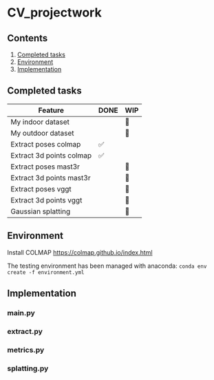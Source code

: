 # CV_projectwork

## Contents

1. [Completed tasks](#completed-tasks)
2. [Environment](#environment)
3. [Implementation](#implementation)

## Completed tasks

|  Feature   | DONE  | WIP |
|-----|---|---|
| My indoor dataset |  | 🔁 |
| My outdoor dataset |  | 🔁 |
| Extract poses colmap | ✅ |  |
| Extract 3d points colmap | ✅ |  |
| Extract poses mast3r |  | 🔁 |
| Extract 3d points mast3r |  | 🔁 |
| Extract poses vggt |  | 🔁 |
| Extract 3d points vggt |  | 🔁 |
| Gaussian splatting  |  | 🔁 |

## Environment

Install COLMAP <https://colmap.github.io/index.html>

The testing environment has been managed with anaconda:
`conda env create -f environment.yml`

## Implementation

### main.py

### extract.py

### metrics.py

### splatting.py
